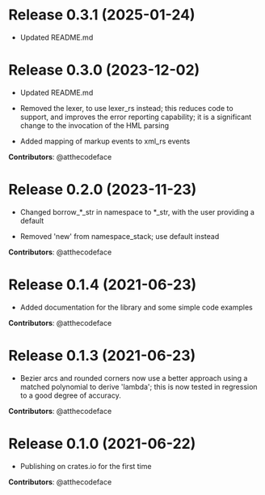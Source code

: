 # Release 0.3.1 (2025-01-24)

- Updated README.md

# Release 0.3.0 (2023-12-02)

- Updated README.md

- Removed the lexer, to use lexer_rs instead; this reduces code to
  support, and improves the error reporting capability; it is a
  significant change to the invocation of the HML parsing

- Added mapping of markup events to xml_rs events

**Contributors**: @atthecodeface

# Release 0.2.0 (2023-11-23)

- Changed borrow_*_str in namespace to *_str, with the user providing a default

- Removed 'new' from namespace_stack; use default instead

**Contributors**: @atthecodeface

# Release 0.1.4 (2021-06-23)

- Added documentation for the library and some simple code examples

**Contributors**: @atthecodeface

# Release 0.1.3 (2021-06-23)

- Bezier arcs and rounded corners now use
   a better approach using a matched polynomial
   to derive 'lambda'; this is now tested in
   regression to a good degree of accuracy.

**Contributors**: @atthecodeface

# Release 0.1.0 (2021-06-22)

- Publishing on crates.io for the first time

**Contributors**: @atthecodeface

